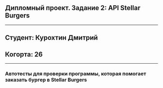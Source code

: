 ## Дипломный проект. Задание 2: API Stellar Burgers
<hr>

## Студент: Курохтин Дмитрий

## <h>Когорта: 26</h>
<hr>

### Автотесты для проверки программы, которая помогает заказать бургер в Stellar Burgers